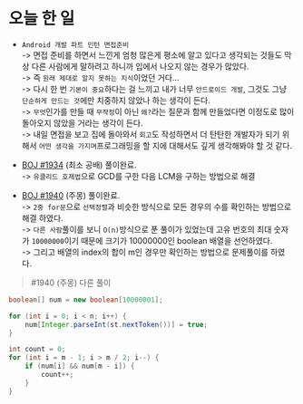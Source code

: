 # 오늘 한 일

* `Android 개발 파트 인턴 면접준비`  
-> 면접 준비를 하면서 느낀게 엄청 많은게 평소에 알고 있다고 생각되는 것들도 막상 다른 사람에게 말하려고 하니까 입에서 나오지 않는 경우가 많았다.  
-> 즉 `원래 제대로 알지 못하는 지식`이었던 거다...  
-> 다시 한 번 `기본이 중요`하다는 걸 느끼고 내가 너무 `안드로이드 개발`, 그것도 그냥 `단순하게 만드는 것`에만 치중하지 않았나 하는 생각이 든다.  
-> `무엇`인가를 만들 때 `무작정`이 아닌 `왜?`라는 질문과 함께 만들었다면 이정도로 많이 돌아오지 않았을 거라는 생각이 든다.  
-> 내일 면접을 보고 집에 돌아와서 `회고`도 작성하면서 더 탄탄한 개발자가 되기 위해서 `어떤 생각을 가지며`프로그래밍을 할 지에 대해서도 깊게 생각해봐야 할 것 같다.  

* [BOJ #1934](https://www.acmicpc.net/problem/1934) (최소 공배) 풀이완료.  
-> `유클리드 호제법`으로 GCD를 구한 다음 LCM을 구하는 방법으로 해결

* [BOJ #1940](https://www.acmicpc.net/problem/1940) (주몽) 풀이완료.  
-> `2중 for문`으로 `선택정렬`과 비슷한 방식으로 모든 경우의 수를 확인하는 방법으로 해결 하였다.  
-> `다른 사람`풀이를 보니 `O(n)`방식으로 푼 풀이가 있었는데 고유 번호의 최대 숫자가 `10000000`이기 때문에 크기가 10000000인 boolean 배열을 선언하였다.  
-> 그리고 배열의 index의 합이 m인 경우만 확인하는 방법으로 문제풀이를 하였다.  

> #1940 (주몽) 다른 풀이  

```java
boolean[] num = new boolean[10000001];

for (int i = 0; i < n; i++) {
	num[Integer.parseInt(st.nextToken())] = true;
}

int count = 0;
for (int i = m - 1; i > m / 2; i--) {
	if (num[i] && num[m - i]) {
		count++;
	}
}
```
